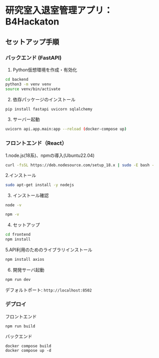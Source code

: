 # 研究室入退室管理アプリ：B4Hackaton

##  セットアップ手順

###  バックエンド (FastAPI)

1. Python仮想環境を作成・有効化

```bash
cd backend
python3 -m venv venv
source venv/bin/activate
```

2. 依存パッケージのインストール
```bash
pip install fastapi uvicorn sqlalchemy
```

3. サーバー起動
```bash
uvicorn api.app.main:app --reload (docker-compose up)
```

### フロントエンド（React）

1.node.js(18系)、npmの導入(Ubuntu22.04)
```bash
curl -fsSL https://deb.nodesource.com/setup_18.x | sudo -E bash -
```

2.インストール
```bash
sudo apt-get install -y nodejs
```

3. インストール確認
```bash
node -v
```
```bash
npm -v
```

4. セットアップ
```bash
cd frontend
npm install
```

5.API利用のためのライブラリインストール
```bash
npm install axios
```

6. 開発サーバ起動
```bash
npm run dev
```
デフォルトポート: `http://localhost:8502`

### デプロイ

フロントエンド
```
npm run build
```

バックエンド
```
docker compose build
docker compose up -d
```








